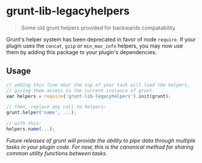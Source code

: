 # grunt-lib-legacyhelpers

> Some old grunt helpers provided for backwards compatability.

Grunt's helper system has been deprecated in favor of node `require`.  If your plugin uses the `concat`, `gzip` or `min_max_info` helpers, you may now use them by adding this package to your plugin's dependencies.

## Usage

```js
// adding this line near the top of your task will load the helpers,
// giving them access to the current instance of grunt.
var helpers = require('grunt-lib-legacyhelpers').init(grunt);

// then, replace any call to helpers:
grunt.helper('name', ...);

// with this:
helpers.name(...);
```

*Future releases of grunt will provide the ability to pipe data through multiple tasks in your plugin code.  For now, this is the canonical method for sharing common utility functions between tasks.*
